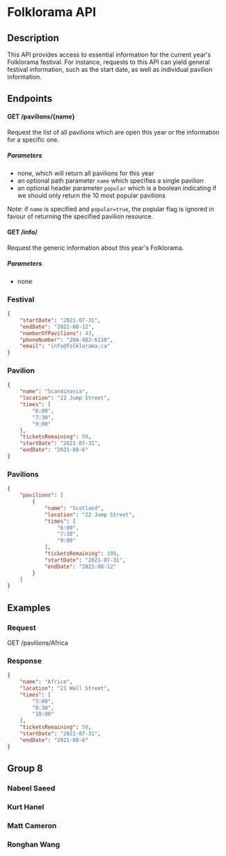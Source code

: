 # Folklorama API 

## Description 

This API provides access to essential information for the current year's Folklorama festival. For instance, requests to this API can yield general festival information, such as the start date, as well as individual pavilion information.

## Endpoints 

#### GET /pavilions/{name}
Request the list of all pavilions which are open this year or the information for a specific one.  

##### Parameters
- none, which will return all pavilions for this year
- an optional path parameter `name` which specifies a single pavilion
- an optional header parameter `popular` which is a boolean indicating if we should only return the 10 most popular pavilions

Note: if `name` is specified and `popular=true`, the popular flag is ignored in favour of returning the specified pavilion resource.

#### GET /info/
Request the generic information about this year's Folklorama.

##### Parameters
- none

### Festival
```json
{
    "startDate": "2021-07-31",
    "endDate": "2021-08-12",
    "numberOfPavilions": 43,
    "phoneNumber": "204-982-6210",
    "email": "info@folklorama.ca"
}
```

### Pavilion
```json
{
    "name": "Scandinavia",
    "location": "22 Jump Street",
    "times": [
        "6:00",
        "7:30",
        "9:00"
    ],
    "ticketsRemaining": 99,
    "startDate": "2021-07-31",
    "endDate": "2021-08-6"
}
``` 

### Pavilions 


```json
{
    "pavilions": [
        {
            "name": "Scotland",
            "location": "22 Jump Street",
            "times": [
                "6:00",
                "7:30",
                "9:00"
            ],
            "ticketsRemaining": 100,
            "startDate": "2021-07-31",
            "endDate": "2021-08-12"
        }
    ]
}
```


## Examples

### Request

GET /pavilions/Africa

### Response

```json
{
    "name": "Africe",
    "location": "21 Wall Street",
    "times": [
        "3:00",
        "8:30",
        "10:00"
    ],
    "ticketsRemaining": 50,
    "startDate": "2021-07-31",
    "endDate": "2021-08-6"
}
```
## Group 8

### Nabeel Saeed
### Kurt Hanel
### Matt Cameron
### Ronghan Wang
        
